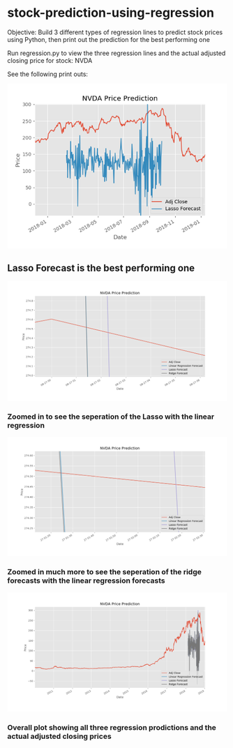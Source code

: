 # stock-prediction-using-regression

Objective: Build 3 different types of regression lines to predict stock prices using Python, then print out the prediction for the best performing one

Run regression.py to view the three regression lines and the actual adjusted closing price for stock: NVDA

See the following print outs:

<img src='https://github.com/gitadev/stock-prediction-using-regression/blob/master/nvda-forcast-lasso-best.png' />

<h2>Lasso Forecast is the best performing one</h2>

<img src='https://github.com/gitadev/stock-prediction-using-regression/blob/master/nvda-forcast-zoom1.png' />

<h3>Zoomed in to see the seperation of the Lasso with the linear regression</h3>

<img src='https://github.com/gitadev/stock-prediction-using-regression/blob/master/nvda-forcast-zoom2.png' />

<h3>Zoomed in much more to see the seperation of the ridge forecasts with the linear regression forecasts</h3>

<img src='https://github.com/gitadev/stock-prediction-using-regression/blob/master/nvda-forcast-big.png' />

<h3>Overall plot showing all three regression prodictions and the actual adjusted closing prices</h3>
